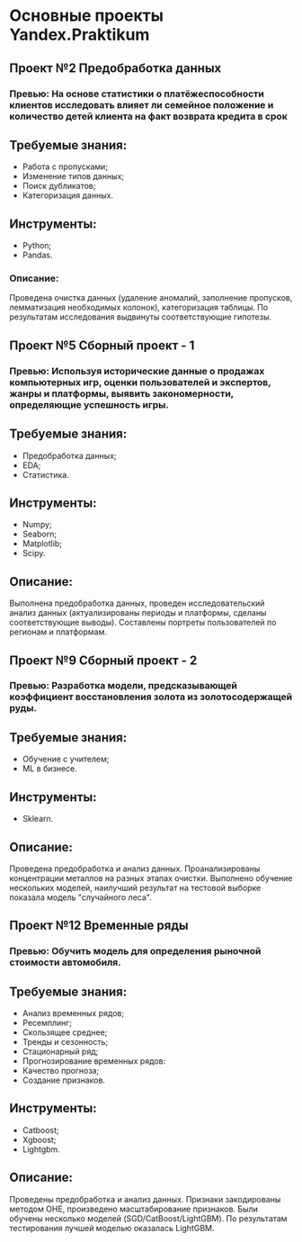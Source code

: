 # Основные проекты Yandex.Praktikum

## Проект №2 Предобработка данных
### Превью: На основе статистики о платёжеспособности клиентов исследовать влияет ли семейное положение и количество детей клиента на факт возврата кредита в срок

## Требуемые знания:
- Работа с пропусками;
- Изменение типов данных;
- Поиск дубликатов;
- Категоризация данных.

## Инструменты:
- Python;
- Pandas.

### Описание:
Проведена очистка данных (удаление аномалий, заполнение пропусков, лемматизация необходимых колонок), категоризация таблицы. По результатам исследования выдвинуты соответствующие гипотезы.

## Проект №5 Сборный проект - 1
### Превью: Используя исторические данные о продажах компьютерных игр, оценки пользователей и экспертов, жанры и платформы, выявить закономерности, определяющие успешность игры.

## Требуемые знания:
- Предобработка данных;
- EDA;
- Статистика.

## Инструменты:
- Numpy;
- Seaborn;
- Matplotlib;
- Scipy.

## Описание:
Выполнена предобработка данных, проведен исследовательский анализ данных (актуализированы периоды и платформы, сделаны соответствующие выводы). Составлены портреты пользователей по регионам и платформам.

## Проект №9 Сборный проект - 2
### Превью: Разработка модели, предсказывающей коэффициент восстановления золота из золотосодержащей руды.

## Требуемые знания:
- Обучение с учителем;
- ML в бизнесе.

## Инструменты:
- Sklearn.

## Описание:
Проведена предобработка и анализ данных. Проанализированы концентрации металлов на разных этапах очистки. Выполнено обучение нескольких моделей, наилучший результат на тестовой выборке показала модель "случайного леса".

## Проект №12 Временные ряды
### Превью: Обучить модель для определения рыночной стоимости автомобиля.

## Требуемые знания:
- Анализ временных рядов;
- Ресемплинг;
- Скользящее среднее;
- Тренды и сезонность;
- Стационарный ряд;
- Прогнозирование временных рядов:
- Качество прогноза;
- Создание признаков.

## Инструменты:
- Catboost;
- Xgboost;
- Lightgbm.

## Описание:
Проведены предобработка и анализ данных. Признаки закодированы методом OHE, произведено масштабирование признаков. Были обучены несколько моделей (SGD/CatBoost/LightGBM). По результатам тестирования лучшей моделью оказалась LightGBM.

